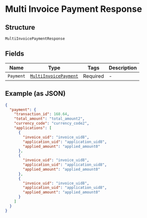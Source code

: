 
# Multi Invoice Payment Response

## Structure

`MultiInvoicePaymentResponse`

## Fields

| Name | Type | Tags | Description |
|  --- | --- | --- | --- |
| `Payment` | [`MultiInvoicePayment`](../../doc/models/multi-invoice-payment.md) | Required | - |

## Example (as JSON)

```json
{
  "payment": {
    "transaction_id": 168.64,
    "total_amount": "total_amount2",
    "currency_code": "currency_code2",
    "applications": [
      {
        "invoice_uid": "invoice_uid8",
        "application_uid": "application_uid8",
        "applied_amount": "applied_amount0"
      },
      {
        "invoice_uid": "invoice_uid8",
        "application_uid": "application_uid8",
        "applied_amount": "applied_amount0"
      },
      {
        "invoice_uid": "invoice_uid8",
        "application_uid": "application_uid8",
        "applied_amount": "applied_amount0"
      }
    ]
  }
}
```

